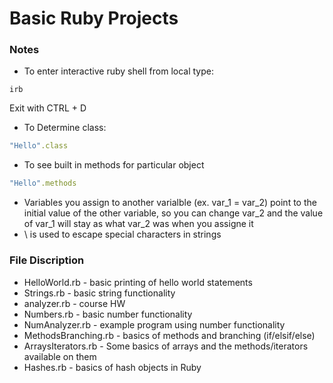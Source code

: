# Basic Ruby Projects

### Notes
* To enter interactive ruby shell from local type:
```
irb
```
Exit with CTRL + D
* To Determine class:
```ruby
"Hello".class
```
* To see built in methods for particular object
```ruby
"Hello".methods
```
* Variables you assign to another varialble (ex. var_1 = var_2) point to the initial value of the other variable, so you can change var_2 and the value of var_1 will stay as what var_2 was when you assigne it
* \ is used to escape special characters in strings

### File Discription
* HelloWorld.rb - basic printing of hello world statements
* Strings.rb - basic string functionality
* analyzer.rb - course HW
* Numbers.rb - basic number functionality
* NumAnalyzer.rb - example program using number functionality
* MethodsBranching.rb - basics of methods and branching (if/elsif/else)
* ArraysIterators.rb - Some basics of arrays and the methods/iterators available on them
* Hashes.rb - basics of hash objects in Ruby


